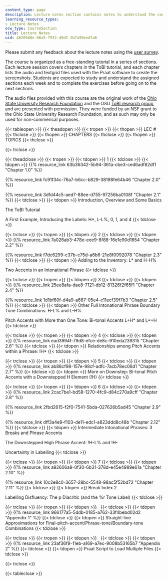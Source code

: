 ```yaml
---
content_type: page
description: Lecture notes section contains notes to understand the course better.
learning_resource_types:
- Lecture Notes
ocw_type: CourseSection
title: Lecture Notes
uid: 4820948e-86a5-7932-49d2-2b7a99eed7a6
---
```


Please submit any feedback about the lecture notes using the [user survey](https://goo.gl/forms/CNZKqMjP760O2t9x1).

The course is organized as a free-standing tutorial in a series of sections. Each lecture session covers chapters in the ToBI tutorial, and each chapter lists the audio and textgrid files used with the Praat software to create the screenshots. Students are expected to study and understand the assigned sections each week and to complete the exercises before going on to the next sections.

The audio files provided with this course are the original work of the [Ohio State University Research Foundation](http://rf.osu.edu/) and the OSU [ToBI research group](http://www.cs.columbia.edu/~agus/tobi/labelling_guide_v3.pdf), and are presented with permission. They were funded by an NSF grant to the Ohio State University Research Foundation, and as such may only be used for non-commerical purposes.

{{< tableopen >}}
{{< theadopen >}}
{{< tropen >}}
{{< thopen >}}
LEC #
{{< thclose >}}
{{< thopen >}}
CHAPTERS
{{< thclose >}}
{{< thopen >}}
TOPICS
{{< thclose >}}

{{< trclose >}}

{{< theadclose >}}
{{< tropen >}}
{{< tdopen >}}
1
{{< tdclose >}}
{{< tdopen >}}
{{% resource_link 63b36342-5b94-361a-cbe3-ced6adf82df1 "Chapter 1.0" %}}  
  
{{% resource_link fc91f34c-76a7-b6cc-b829-38198fe64b46 "Chapter 2.0" %}}  
  
{{% resource_link 3dfd44c5-aed7-88ee-d755-97256ba0108f "Chapter 2.1" %}}
{{< tdclose >}}
{{< tdopen >}}
Introduction, Overview and Some Basics  
  
The ToBI Tutorial  
  
A First Example, Introducing the Labels: H\*, L-L%, 0, 1, and 4
{{< tdclose >}}

{{< trclose >}}
{{< tropen >}}
{{< tdopen >}}
2
{{< tdclose >}}
{{< tdopen >}}
{{% resource_link 7a026ab3-478e-eee9-8f88-16e1e90d1654 "Chapter 2.2" %}}  
  
{{% resource_link f7dc6299-c37b-c75d-a6b6-21e8f0992078 "Chapter 2.3" %}}
{{< tdclose >}}
{{< tdopen >}}
Adding to the Inventory: L\* and H-H%  
  
Two Accents in an Intonational Phrase
{{< tdclose >}}

{{< trclose >}}
{{< tropen >}}
{{< tdopen >}}
3
{{< tdclose >}}
{{< tdopen >}}
{{% resource_link 25ee8afa-dae8-7121-db12-81326f2f65f1 "Chapter 2.4" %}}  
  
{{% resource_link 1d1bf60f-d4a9-a667-05e4-c11ecf39f7b3 "Chapter 2.5" %}}
{{< tdclose >}}
{{< tdopen >}}
Other Full Intonational Phrase Boundary Tone Combinations: H-L% and L-H%  
  
Pitch Accents with More than One Tone: Bi-tonal Accents L+H\* and L\*+H
{{< tdclose >}}

{{< trclose >}}
{{< tropen >}}
{{< tdopen >}}
4
{{< tdclose >}}
{{< tdopen >}}
{{% resource_link ead3994f-79d8-efce-de8c-910eda239315 "Chapter 2.6" %}}
{{< tdclose >}}
{{< tdopen >}}
Relationships among Pitch Accents within a Phrase: !H\*
{{< tdclose >}}

{{< trclose >}}
{{< tropen >}}
{{< tdopen >}}
5
{{< tdclose >}}
{{< tdopen >}}
{{% resource_link ab88cf98-157e-98cf-adfc-7acb78ec06d1 "Chapter 2.7" %}}
{{< tdclose >}}
{{< tdopen >}}
More on Downstep: Bi-tonal Pitch Accents with a Downstepped H Element (!H)
{{< tdclose >}}

{{< trclose >}}
{{< tropen >}}
{{< tdopen >}}
6
{{< tdclose >}}
{{< tdopen >}}
{{% resource_link 2cac7be1-bd58-1270-4fc9-d84c270a9cff "Chapter 2.8" %}}  
  
{{% resource_link 2fbd2615-f2f0-7541-5bda-027626b5ad45 "Chapter 2.9" %}}  
  
{{% resource_link dff3a4e9-f103-de11-edc1-a823ddd8c48b "Chapter 2.12" %}}
{{< tdclose >}}
{{< tdopen >}}
Intermediate Intonational Phrases: 3 Breaks and Phrase Accents  
  
The Downstepped High Phrase Accent: !H-L% and !H-  
  
Uncertainty in Labelling
{{< tdclose >}}

{{< trclose >}}
{{< tropen >}}
{{< tdopen >}}
7
{{< tdclose >}}
{{< tdopen >}}
{{% resource_link a92606a9-0f30-6b31-378d-e45e4989e61a "Chapter 2.10" %}}  
  
{{% resource_link 10c2e8c0-3657-28bc-5548-98ac5f52bd72 "Chapter 2.11" %}}
{{< tdclose >}}
{{< tdopen >}}
Break Index 2  
  
Labelling Disfluency: The p Diacritic (and the %r Tone Label)
{{< tdclose >}}

{{< trclose >}}
{{< tropen >}}
{{< tdopen >}}
 
{{< tdclose >}}
{{< tdopen >}}
{{% resource_link 966177a5-5ddb-0185-a762-33f4bebd02d2 "Appendix 1" %}}
{{< tdclose >}}
{{< tdopen >}}
Straight-line Approximations for Final-pitch-accent/Phrase-tone/Boundary-tone Combinations
{{< tdclose >}}

{{< trclose >}}
{{< tropen >}}
{{< tdopen >}}
 
{{< tdclose >}}
{{< tdopen >}}
{{% resource_link 23af36f9-11eb-a169-a7ec-9008b53165b7 "Appendix 2" %}}
{{< tdclose >}}
{{< tdopen >}}
Praat Script to Load Multiple Files
{{< tdclose >}}

{{< trclose >}}

{{< tableclose >}}